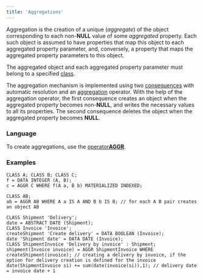 ```yaml
---
title: 'Aggregations'
---
```


Aggregation is the creation of a unique (*aggregate*) of the object corresponding to each non-**NULL** value of some *aggregated* property. Each such object is assumed to have properties that map this object to each aggregated property parameter, and, conversely, a property that maps the aggregated property parameters to this object. 

The aggregated object and each aggregated property parameter must belong to a specified [class](Classes.md).

The aggregation mechanism is implemented using two [consequences](Simple_constraints.md) with automatic resolution and an [aggregation](Grouping_GROUP_.md) operator. With the help of the aggregation operator, the first consequence creates an object when the aggregated property becomes non-**NULL**, and writes the necessary values to all its properties. The second consequence deletes the object when the aggregated property becomes **NULL**.

### Language

To create aggregations, use the [operator**AGGR**](AGGR_operator.md).

### Examples

```lsf
CLASS A; CLASS B; CLASS C;
f = DATA INTEGER (A, B);
c = AGGR C WHERE f(A a, B b) MATERIALIZED INDEXED;

CLASS AB;
ab = AGGR AB WHERE A a IS A AND B b IS B; // for each A B pair creates an object AB

CLASS Shipment 'Delivery';
date = ABSTRACT DATE (Shipment);
CLASS Invoice 'Invoice';
createShipment 'Create delivery' = DATA BOOLEAN (Invoice);
date 'Shipment date' = DATA DATE (Invoice);
CLASS ShipmentInvoice 'Delivery by invoice' : Shipment;
shipment(Invoice invoice) = AGGR ShipmentInvoice WHERE createShipment(invoice); // creating a delivery by invoice, if the option for delivery creation is defined for the invoice
date(ShipmentInvoice si) += sum(date(invoice(si)),1); // delivery date = invoice date + 1
```
